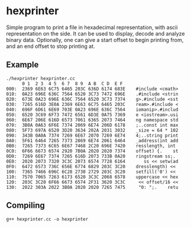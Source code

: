 # hexprinter
Simple program to print a file in hexadecimal representation, with ascii representation on the side. It can be used to display, decode and analyze binary data. Optionally, one can give a start offset to begin printing from, and an end offset to stop printing at.

## Example
```
./hexprinter hexprinter.cc
      0 1  2 3  4 5  6 7  8 9  A B  C D  E F
000:  2369 6E63 6C75 6465 203C 636D 6174 683E    #include <cmath>
010:  0A23 696E 636C 7564 6520 3C73 7472 696E    .#include <strin
020:  673E 0A23 696E 636C 7564 6520 3C73 7374    g>.#include <sst
030:  7265 616D 3E0A 2369 6E63 6C75 6465 203C    ream>.#include <
040:  696F 6D61 6E69 703E 0A23 696E 636C 7564    iomanip>.#includ
050:  6520 3C69 6F73 7472 6561 6D3E 0A75 7369    e <iostream>.usi
060:  6E67 206E 616D 6573 7061 6365 2073 7464    ng namespace std
070:  3B0A 0A63 6F6E 7374 2069 6E74 206D 6178    ;..const int max
080:  5F73 697A 6520 3D20 3634 202A 2031 3032    _size = 64 * 102
090:  343B 0A0A 7374 7269 6E67 2070 7269 6E74    4;..string print
0A0:  5F61 6464 7265 7373 2869 6E74 2061 6464    _address(int add
0B0:  7265 7373 6C65 6E67 7468 2C20 696E 7420    resslength, int
0C0:  6F66 6673 6574 2920 7B0A 2020 2020 7374    offset) {.    st
0D0:  7269 6E67 7374 7265 616D 2073 733B 0A20    ringstream ss;.
0E0:  2020 2073 7320 3C3C 2073 6574 7728 6164       ss << setw(ad
0F0:  6472 6573 736C 656E 6774 6829 203C 3C20    dresslength) <<
100:  7365 7466 696C 6C28 2730 2729 203C 3C20    setfill('0') <<
110:  7570 7065 7263 6173 6520 3C3C 2068 6578    uppercase << hex
120:  203C 3C20 6F66 6673 6574 2F31 3620 3C3C     << offset/16 <<
130:  2022 303A 2022 3B0A 2020 2020 7265 7475     "0: ";.    retu
```

## Compiling
```
g++ hexprinter.cc -o hexprinter
```
